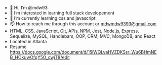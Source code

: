 - 👋 Hi, I’m @mdw93
- 👀 I’m interested in learning full stack developement
- 🌱 I’m currently learning css and javascript 
- 📫 How to reach me through this account or mdwmdw9393@gmail.com
- HTML, CSS, JavaScript, Git, APIs, NPM, Jest, Node.js, Express, Sequelize, MySQL, Handlebars, OOP, ORM, MVC, MongoDB, and React
- Located in Atlanta
- Resume https://docs.google.com/document/d/15iWQLvaHVZDKSsr_Wu6BHmNEB_HOkuwOfqY5O_cwjT8/edit


<!---
mdw93/mdw93 is a ✨ special ✨ repository because its `README.md` (this file) appears on your GitHub profile.
You can click the Preview link to take a look at your changes.
--->
